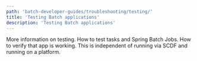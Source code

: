 ```yaml
---
path: 'batch-developer-guides/troubleshooting/testing/'
title: 'Testing Batch applications'
description: 'Testing Batch applications'
---
```


More information on testing. How to test tasks and Spring Batch Jobs. How to verify that app is working.
This is independent of running via SCDF and running on a platform.
